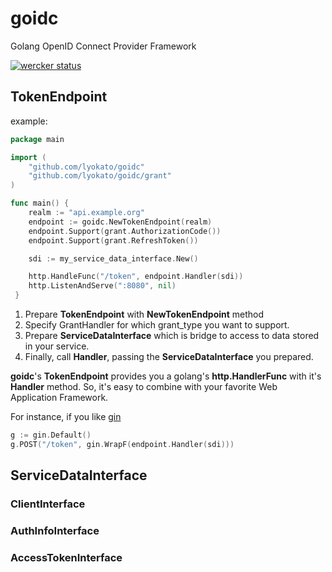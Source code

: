 # goidc
Golang OpenID Connect Provider Framework

[![wercker status](https://app.wercker.com/status/1d1b23bfc5d6c80972e4b7aa66e8e6e4/m "wercker status")](https://app.wercker.com/project/bykey/1d1b23bfc5d6c80972e4b7aa66e8e6e4)

## TokenEndpoint


example:

```go
package main

import (
    "github.com/lyokato/goidc"
    "github.com/lyokato/goidc/grant"
)

func main() {
    realm := "api.example.org"
    endpoint := goidc.NewTokenEndpoint(realm)
    endpoint.Support(grant.AuthorizationCode())
    endpoint.Support(grant.RefreshToken())

    sdi := my_service_data_interface.New()

    http.HandleFunc("/token", endpoint.Handler(sdi))
    http.ListenAndServe(":8080", nil)
 }
```

1. Prepare **TokenEndpoint** with **NewTokenEndpoint** method
2. Specify GrantHandler for which grant_type you want to support.
3. Prepare **ServiceDataInterface** which is bridge to access to data stored in your service.
4. Finally, call **Handler**, passing the **ServiceDataInterface** you prepared.

**goidc**'s **TokenEndpoint** provides you a golang's **http.HandlerFunc** with it's **Handler** method.
So, it's easy to combine with your favorite Web Application Framework.

For instance, if you like [gin](https://github.com/gin-gonic/gin)

```go
g := gin.Default()
g.POST("/token", gin.WrapF(endpoint.Handler(sdi)))
```

## ServiceDataInterface

### ClientInterface
### AuthInfoInterface
### AccessTokenInterface
